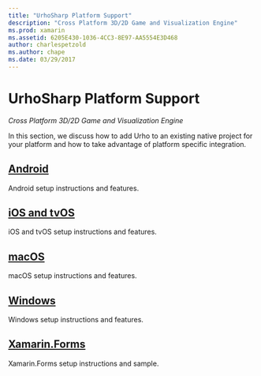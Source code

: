 ```yaml
---
title: "UrhoSharp Platform Support"
description: "Cross Platform 3D/2D Game and Visualization Engine"
ms.prod: xamarin
ms.assetid: 6205E430-1036-4CC3-8E97-AA5554E3D468
author: charlespetzold
ms.author: chape
ms.date: 03/29/2017
---
```

# UrhoSharp Platform Support

_Cross Platform 3D/2D Game and Visualization Engine_

In this section, we discuss how to add Urho to an existing native
project for your platform and how to take advantage of platform
specific integration.

## [Android](~/graphics-games/urhosharp/platform/android.md)

Android setup instructions and features.

## [iOS and tvOS](~/graphics-games/urhosharp/platform/ios.md)

iOS and tvOS setup instructions and features.

## [macOS](~/graphics-games/urhosharp/platform/mac.md)

macOS setup instructions and features.

## [Windows](~/graphics-games/urhosharp/platform/windows.md)

Windows setup instructions and features.

## [Xamarin.Forms](~/graphics-games/urhosharp/platform/xamarin-forms.md)

Xamarin.Forms setup instructions and sample.

